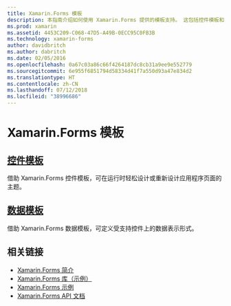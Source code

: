 ```yaml
---
title: Xamarin.Forms 模板
description: 本指南介绍如何使用 Xamarin.Forms 提供的模板支持。 这包括控件模板和数据模板。控件模板可用于在运行时轻松地设计和重新设计页面主题；数据模板定义受支持控件上的数据表示形式。
ms.prod: xamarin
ms.assetid: 4453C209-C068-47D5-A49B-0ECC95C0FB3B
ms.technology: xamarin-forms
author: davidbritch
ms.author: dabritch
ms.date: 02/05/2016
ms.openlocfilehash: 0a67c03a86c66f4264187dc8cb31a9ee9e552779
ms.sourcegitcommit: 6e955f6851794d58334d41f7a550d93a47e834d2
ms.translationtype: HT
ms.contentlocale: zh-CN
ms.lasthandoff: 07/12/2018
ms.locfileid: "38996686"
---
```

# <a name="xamarinforms-templates"></a>Xamarin.Forms 模板

## <a name="control-templatescontrol-templatesindexmd"></a>[控件模板](control-templates/index.md)

借助 Xamarin.Forms 控件模板，可在运行时轻松设计或重新设计应用程序页面的主题。

## <a name="data-templatesdata-templatesindexmd"></a>[数据模板](data-templates/index.md)

借助 Xamarin.Forms 数据模板，可定义受支持控件上的数据表示形式。


## <a name="related-links"></a>相关链接

- [Xamarin.Forms 简介](~/xamarin-forms/get-started/introduction-to-xamarin-forms.md)
- [Xamarin.Forms 库（示例）](https://developer.xamarin.com/samples/FormsGallery/)
- [Xamarin.Forms 示例](https://developer.xamarin.com/samples/tag/Xamarin.Forms/)
- [Xamarin.Forms API 文档](xref:Xamarin.Forms)
